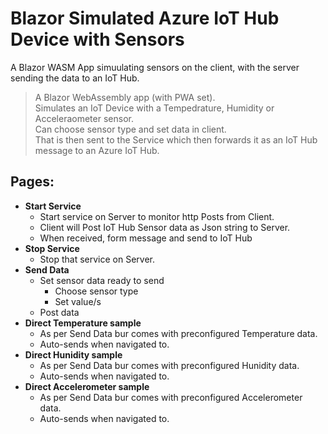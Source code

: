 # Blazor Simulated Azure IoT Hub Device with Sensors
A Blazor WASM App simuulating sensors on the client, with the server sending the data to an IoT Hub.

> A Blazor WebAssembly app (with PWA set).  
Simulates an IoT Device with a Tempedrature, Humidity or Acceleraometer sensor.  
Can choose sensor type and set data in client.  
That is then sent to the Service which then forwards it as an IoT Hub message to an Azure IoT Hub.  

## Pages:
- **Start Service**
  - Start service on Server to monitor http Posts from Client.
  - Client will Post IoT Hub Sensor data as Json string to Server.
  - When received, form message and send to IoT Hub
- **Stop Service**
  - Stop that service on Server.
- **Send Data**
  - Set sensor data ready to send
    - Choose sensor type
    - Set value/s
  - Post data
- **Direct Temperature sample**
  - As per Send Data bur comes with preconfigured Temperature data.
  - Auto-sends when navigated to.
- **Direct Hunidity sample**
  - As per Send Data bur comes with preconfigured Hunidity data.
  - Auto-sends when navigated to.
- **Direct Accelerometer sample**
  - As per Send Data bur comes with preconfigured Accelerometer data.
  - Auto-sends when navigated to.
